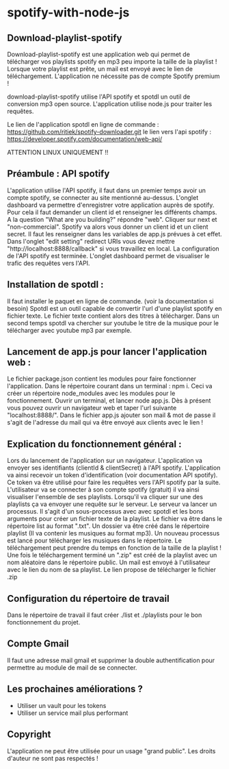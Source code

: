 # spotify-with-node-js
## Download-playlist-spotify
Download-playlist-spotify est une application web qui permet de télécharger vos playlists spotify en mp3 peu importe la taille de la playlist ! Lorsque votre playlist est prête, un mail est envoyé avec le lien de téléchargement. L'application ne nécessite pas de compte Spotify premium !

download-playlist-spotify utilise l'API spotify et spotdl un outil de conversion mp3 open source. L'application utilise node.js pour traiter les requêtes.

Le lien de l'application spotdl en ligne de commande : https://github.com/ritiek/spotify-downloader.git
le lien vers l'api spotify : https://developer.spotify.com/documentation/web-api/

ATTENTION LINUX UNIQUEMENT !!

## Préambule : API spotify
L'application utilise l'API spotify, il faut dans un premier temps avoir un compte spotify, se connecter au site mentionné au-dessus. L'onglet dashboard va permettre d'enregistrer votre application auprès de spotify. Pour cela il faut demander un client id et renseigner les différents champs. A la question  "What are you building?" répondre "web". Cliquer sur next et "non-commercial". Spotify va alors vous donner un client id et un client secret. Il faut les renseigner dans les variables de app.js prévues à cet effet. Dans l'onglet "edit setting" redirect URIs vous devez mettre "http://localhost:8888/callback" si vous travaillez en local. La configuration de l'API spotify est terminée. L'onglet dashboard permet de visualiser le trafic des requêtes vers l'API.


## Installation de spotdl :
Il faut installer le paquet en ligne de commande. (voir la documentation si besoin)
Spotdl est un outil capable de convertir l'url d'une playlist spotify en fichier texte. Le fichier texte contient alors des titres à télécharger. Dans un second temps spotdl va chercher sur youtube le titre de la musique pour le télécharger avec youtube mp3 par exemple.  

## Lancement de app.js pour lancer l'application web :
Le fichier package.json contient les modules pour faire fonctionner l'application. Dans le répertoire courant dans un terminal : npm i. Ceci va créer un répertoire node_modules avec les modules pour le fonctionnement.
Ouvrir un terminal, et lancer node app.js. Dès à présent vous pouvez ouvrir un navigateur web et taper l'url suivante "localhost:8888/". Dans le fichier app.js ajouter son mail & mot de passe il s'agit de l'adresse du mail qui va être envoyé aux clients avec le lien !

## Explication du fonctionnement général :
Lors du lancement de l'application sur un navigateur. L'application va envoyer ses identifiants (clientId & clientSecret) à l'API spotify. L'application va ainsi recevoir un token d'identification (voir documentation API spotify). Ce token va être utilisé pour faire les requêtes vers l'API spotify par la suite.
L'utilisateur va se connecter à son compte spotify (gratuit) il va ainsi visualiser l'ensemble de ses playlists. Lorsqu'il va cliquer sur une des playlists ça va envoyer une requête sur le serveur. Le serveur va lancer un processus. Il s'agit d'un sous-processus avec avec spotdl et les bons arguments pour créer un fichier texte de la playlist. Le fichier va être dans le répertoire list au format ".txt". Un dossier va être créé dans le répertoire playlist (Il va contenir les musiques au format mp3). Un nouveau processus est lancé pour télécharger les musiques dans le répertoire. Le téléchargement peut prendre du temps en fonction de la taille de la playlist ! Une fois le téléchargement terminé un ".zip" est créé de la playlist avec un nom aléatoire dans le répertoire public. Un mail est envoyé à l'utilisateur avec le lien du nom de sa playlist. Le lien propose de télécharger le fichier .zip

## Configuration du répertoire de travail 
Dans le répertoire de travail il faut créer ./list et ./playlists pour le bon fonctionnement du projet.

## Compte Gmail
Il faut une adresse mail gmail et supprimer la double authentification pour permettre au module de mail de se connecter.

## Les prochaines améliorations ?
- Utiliser un vault pour les tokens
- Utiliser un service mail plus performant 


## Copyright
L'application ne peut être utilisée pour un usage "grand public". Les droits d'auteur ne sont pas respectés !


